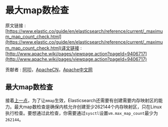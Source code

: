 # 最大map数检查

原文链接 : [https://www.elastic.co/guide/en/elasticsearch/reference/current/_maximum_map_count_check.html](https://www.elastic.co/guide/en/elasticsearch/reference/current/_maximum_map_count_check.html)译文链接 : [http://www.apache.wiki/pages/viewpage.action?pageId=9406717](http://www.apache.wiki/pages/viewpage.action?pageId=9406717)

贡献者 : [阿叩](/display/~luanqing)，[ApacheCN](/display/~apachecn)，[Apache中文网](/display/~apachechina)

## 最大map数检查

接着[上一点](https://aqlu.gitbooks.io/elasticsearch-reference/content/Setup_Elasticsearch/Bootstrap_Checks/Maximum_size_virtual_memory_check.html)，为了让`mmap`生效，Elasticsearch还需要有创建需要内存映射区的能力。最大map数检查是确保内核允许创建至少262144个内存映射区，只在Linux执行检查。要想通过此检查，你需要通过`sysctl`设置`vm.max_map_count`最少为`262144`。